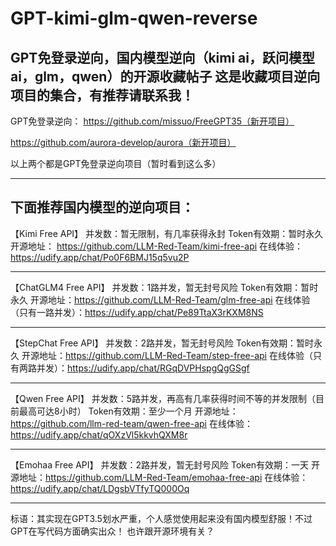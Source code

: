    # GPT-kimi-glm-qwen-reverse
GPT免登录逆向，国内模型逆向（kimi ai，跃问模型ai，glm，qwen）的开源收藏帖子
这是收藏项目逆向项目的集合，有推荐请联系我！
----------------------------
GPT免登录逆向：
https://github.com/missuo/FreeGPT35（新开项目）

https://github.com/aurora-develop/aurora（新开项目）

以上两个都是GPT免登录逆向项目（暂时看到这么多）

----------------------------
下面推荐国内模型的逆向项目：
----------------------------
【Kimi Free API】
并发数：暂无限制，有几率获得永封
Token有效期：暂时永久
开源地址：
https://github.com/LLM-Red-Team/kimi-free-api
在线体验：
https://udify.app/chat/Po0F6BMJ15q5vu2P

----------------------------
【ChatGLM4 Free API】
并发数：1路并发，暂无封号风险
Token有效期：暂时永久
开源地址：https://github.com/LLM-Red-Team/glm-free-api
在线体验（只有一路并发）：https://udify.app/chat/Pe89TtaX3rKXM8NS

----------------------------
【StepChat Free API】
并发数：2路并发，暂无封号风险
Token有效期：暂时永久
开源地址：https://github.com/LLM-Red-Team/step-free-api
在线体验（只有两路并发）：https://udify.app/chat/RGqDVPHspgQgGSgf

----------------------------
【Qwen Free API】
并发数：5路并发，再高有几率获得时间不等的并发限制（目前最高可达8小时）
Token有效期：至少一个月
开源地址：https://github.com/llm-red-team/qwen-free-api
在线体验：https://udify.app/chat/qOXzVl5kkvhQXM8r

----------------------------
【Emohaa Free API】
并发数：2路并发，暂无封号风险
Token有效期：一天
开源地址：https://github.com/LLM-Red-Team/emohaa-free-api
在线体验：https://udify.app/chat/LDgsbVTfyTQ000Oq

----------------------------

标语：其实现在GPT3.5划水严重，个人感觉使用起来没有国内模型舒服！不过GPT在写代码方面确实出众！
也许跟开源环境有关？

